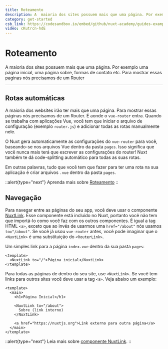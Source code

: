 ```yaml
---
title: Roteamento
description: A  maioria dos sites possuem mais que uma página. Por exemplo uma página inicial, uma página sobre, formas de contato etc. Para mostrar essas paginas nós precisamos de um Router.
category: get-started
csb_link: https://codesandbox.io/embed/github/nuxt-academy/guides-examples/tree/master/01_get_started/02_routing?fontsize=14&hidenavigation=1&theme=dark
video: cKutrcn-hdE
---
```


# Roteamento

A maioria dos sites possuem mais que uma página. Por exemplo uma página inicial, uma página sobre, formas de contato etc. Para mostrar essas paginas nós precisamos de um Router

---

## Rotas automáticas

A maioria dos websites irão ter mais que uma página. Para mostrar essas páginas nós precisamos de um Router. É aonde o `vue-router` entra. Quando se trabalha com aplicações Vue, você tem que iniciar o arquivo de configuração (exemplo `router.js`) e adicionar todas as rotas manualmente nele.

O Nuxt gera automaticamente as configurações do `vue-router` para você, baseando-se nos arquivos Vue dentro da pasta `pages`. Isso significa que você nunca mais terá que escrever as configurações do router! Nuxt também te dá code-splitting automático para todas as suas rotas.

Em outras palavras, tudo que você tem que fazer para ter uma rota na sua aplicação é criar arquivos `.vue` dentro da pasta `pages`.

::alert{type="next"}
Aprenda mais sobre [Roteamento](/docs/features/file-system-routing)
::

## Navegação

Para navegar entre as páginas do seu app, você deve usar o componente [NuxtLink](/docs/features/nuxt-components#the-nuxtlink-component). Esse componente está incluído no Nuxt, portanto você não tem que importá-lo como você faz com os outros componentes. É igual a tag HTML `<a>`, exceto que ao invés de usarmos uma `href="/about"` nós usamos `to="/about"`. Se você já usou `vue-router` antes, você pode imaginar que o `<NuxtLink>` é uma substituição do `<RouterLink>`.

Um simples link para a página `index.vue` dentro da sua pasta `pages`:

```html{}[pages/index.vue]
<template>
  <NuxtLink to="/">Página inicial</NuxtLink>
</template>
```

Para todas as páginas de dentro do seu site, use `<NuxtLink>`. Se você tem links para outros sites você deve usar a tag `<a>`. Veja abaixo um exemplo:

```html{}[pages/index.vue]
<template>
  <main>
    <h1>Página Inicial</h1>

    <NuxtLink to="/about">
      Sobre (link interno)
    </NuxtLink>

    <a href="https://nuxtjs.org">Link externo para outra página</a>
  </main>
</template>
```

::alert{type="next"}
Leia mais sobre [componente NuxtLink](/docs/features/nuxt-components#the-nuxtlink-component).
::
